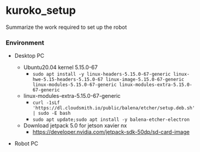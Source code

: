 # kuroko_setup
Summarize the work required to set up the robot


### Environment
- Desktop PC
  - Ubuntu20.04 kernel 5.15.0-67
    - ```sudo apt install -y linux-headers-5.15.0-67-generic linux-hwe-5.15-headers-5.15.0-67 linux-image-5.15.0-67-generic linux-modules-5.15.0-67-generic linux-modules-extra-5.15.0-67-generic```
  - linux-modules-extra-5.15.0-67-generic
    - ```curl -1sLf 'https://dl.cloudsmith.io/public/balena/etcher/setup.deb.sh'| sudo -E bash```
    - ```sudo apt update;sudo apt install -y balena-etcher-electron```
  - Download jetpack 5.0 for jetson xavier nx
    - https://developer.nvidia.com/jetpack-sdk-50dp/sd-card-image

- Robot PC

